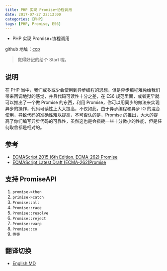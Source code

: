 ```yaml
---
title: PHP 实现 Promise+协程调用
date: 2017-07-27 22:13:00
categories: [PHP]
tags: [PHP, Promise, ES6]
---
```


- PHP 实现 Promise+协程调用

github 地址：[ccp](https://github.com/whiteCcinn/ccp)

> 觉得好记的给个 Start 喔。

## 说明

在 PHP 当中，我们或多或少会使用到异步编程的思想，但是异步编程难免给我们带来回调地狱的感觉，并且代码可读性十分之差，在 ES6 规范里面，或者更早就可以推出了一个做 Promise 的东西，利用 Promise，你可以用同步的做法来实现异步的操作，代码可读性上大大提高，不仅如此，由于异步编程和异步 IO 的混合使用，导致代码的准确性难以提高，不可否认的是，Promise 的推出，大大的提高了你们编写异步代码的可靠性，虽然这也是会损耗一些十分微小的性能，但是任何取舍都是相对的。

<!-- more -->

## 参考

- [ECMAScript 2015 (6th Edition, ECMA-262) Promise](http://www.ecma-international.org/ecma-262/6.0/#sec-promise-objects)
- [ECMAScript Latest Draft (ECMA-262)Promise](https://promisesaplus.com/)

## 支持 PromiseAPI

1. `promise->then`
2. `primise->catch`
3. `Promise::all`
4. `Promise::race`
5. `Promise::resolve`
6. `Promise::reject`
7. `Promise::warp`
8. `Promise::co`
9. `等等`

## 翻译切换

- [English.MD](https://github.com/whiteCcinn/ccp/blob/master/README.md)
